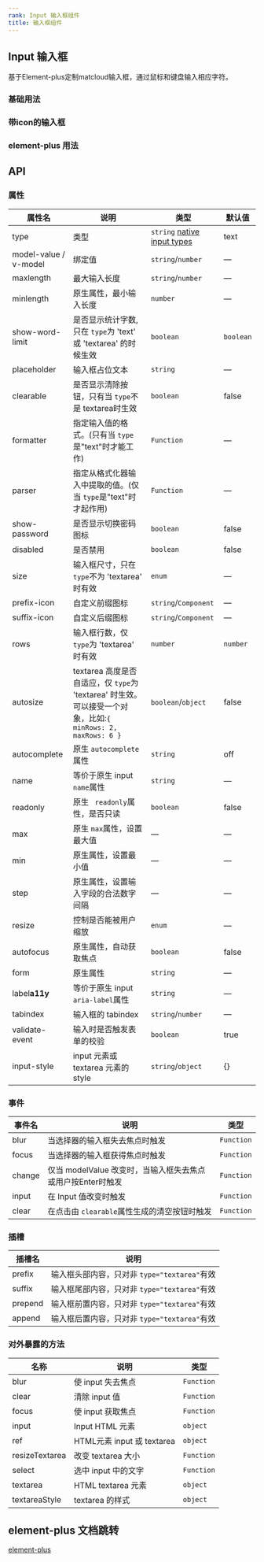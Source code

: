 ```yaml
---
rank: Input 输入框组件
title: 输入框组件
---
```

## Input 输入框

基于Element-plus定制matcloud输入框，通过鼠标和键盘输入相应字符。

### 基础用法

<preview path="./basic.vue" title="简单input" description="兼容el-input所有属性"></preview>

### 带icon的输入框

<preview path="./icon.vue" title="带有图标标记输入类型" description="要在输入框中添加图标，你可以简单地使用 prefix-icon 和 suffix-icon 属性。 另外， prefix 和 suffix 命名的插槽也能正常工作。"></preview>

### element-plus 用法

<preview path="./element-plus.vue" title="input" description="兼容el-input所有属性。上述示例分别为：disabled, clearable, formatter, type"></preview>

## API

### 属性

| 属性名                | 说明                                                                                                             | 类型                                                                                                                 | 默认值      |
| --------------------- | ---------------------------------------------------------------------------------------------------------------- | -------------------------------------------------------------------------------------------------------------------- | ----------- |
| type                  | 类型                                                                                                             | `string` [native input types](https://developer.mozilla.org/en-US/docs/Web/HTML/Element/input#Form_%3Cinput%3E_types) | text        |
| model-value / v-model | 绑定值                                                                                                           | `string`/`number`                                                                                                | —          |
| maxlength             | 最大输入长度                                                                                                     | `string`/`number`                                                                                                | —          |
| minlength             | 原生属性，最小输入长度                                                                                           | `number`                                                                                                           | —          |
| show-word-limit       | 是否显示统计字数, 只在 `type`为 'text' 或 'textarea' 的时候生效                                                | `boolean`                                                                                                          | `boolean` |
| placeholder           | 输入框占位文本                                                                                                   | `string`                                                                                                           | —          |
| clearable             | 是否显示清除按钮，只有当 `type`不是 textarea时生效                                                             | `boolean`                                                                                                          | false       |
| formatter             | 指定输入值的格式。(只有当 `type`是"text"时才能工作)                                                            | `Function`                                                                                                         | —          |
| parser                | 指定从格式化器输入中提取的值。(仅当 `type`是"text"时才起作用)                                                  | `Function`                                                                                                         | —          |
| show-password         | 是否显示切换密码图标                                                                                             | `boolean`                                                                                                          | false       |
| disabled              | 是否禁用                                                                                                         | `boolean`                                                                                                          | false       |
| size                  | 输入框尺寸，只在 `type`不为 'textarea' 时有效                                                                  | `enum`                                                                                                             | —          |
| prefix-icon           | 自定义前缀图标                                                                                                   | `string`/`Component`                                                                                             | —          |
| suffix-icon           | 自定义后缀图标                                                                                                   | `string`/`Component`                                                                                             | —          |
| rows                  | 输入框行数，仅 `type`为 'textarea' 时有效                                                                      | `number`                                                                                                           | `number`  |
| autosize              | textarea 高度是否自适应，仅 `type`为 'textarea' 时生效。 可以接受一个对象，比如:`{ minRows: 2, maxRows: 6 }` | `boolean`/`object`                                                                                               | false       |
| autocomplete          | 原生 `autocomplete`属性                                                                                        | `string`                                                                                                           | off         |
| name                  | 等价于原生 input `name`属性                                                                                    | `string`                                                                                                           | —          |
| readonly              | 原生 ` readonly`属性，是否只读                                                                                 | `boolean`                                                                                                          | false       |
| max                   | 原生 `max`属性，设置最大值                                                                                     | —                                                                                                                   | —          |
| min                   | 原生属性，设置最小值                                                                                             | —                                                                                                                   | —          |
| step                  | 原生属性，设置输入字段的合法数字间隔                                                                             | —                                                                                                                   | —          |
| resize                | 控制是否能被用户缩放                                                                                             | `enum`                                                                                                             | —          |
| autofocus             | 原生属性，自动获取焦点                                                                                           | `boolean`                                                                                                          | false       |
| form                  | 原生属性                                                                                                         | `string`                                                                                                           | —          |
| label**a11y**   | 等价于原生 input `aria-label`属性                                                                              | `string`                                                                                                           | —          |
| tabindex              | 输入框的 tabindex                                                                                                | `string`/`number`                                                                                                | —          |
| validate-event        | 输入时是否触发表单的校验                                                                                         | `boolean`                                                                                                          | true        |
| input-style           | input 元素或 textarea 元素的 style                                                                               | `string`/`object`                                                                                                | {}          |

### 事件

| 事件名 | 说明                                                        | 类型         |
| ------ | ----------------------------------------------------------- | ------------ |
| blur   | 当选择器的输入框失去焦点时触发                              | `Function` |
| focus  | 当选择器的输入框获得焦点时触发                              | `Function` |
| change | 仅当 modelValue 改变时，当输入框失去焦点或用户按Enter时触发 | `Function` |
| input  | 在 Input 值改变时触发                                       | `Function` |
| clear  | 在点击由 `clearable`属性生成的清空按钮时触发              | `Function` |

### 插槽

| 插槽名  | 说明                                           |
| ------- | ---------------------------------------------- |
| prefix  | 输入框头部内容，只对非 `type="textarea"`有效 |
| suffix  | 输入框尾部内容，只对非 `type="textarea"`有效 |
| prepend | 输入框前置内容，只对非 `type="textarea"`有效 |
| append  | 输入框后置内容，只对非 `type="textarea"`有效 |

### 对外暴露的方法

| 名称           | 说明                       | 类型         |
| -------------- | -------------------------- | ------------ |
| blur           | 使 input 失去焦点          | `Function` |
| clear          | 清除 input 值              | `Function` |
| focus          | 使 input 获取焦点          | `Function` |
| input          | Input HTML 元素            | `object`   |
| ref            | HTML元素 input 或 textarea | `object`   |
| resizeTextarea | 改变 textarea 大小         | `Function` |
| select         | 选中 input 中的文字        | `Function` |
| textarea       | HTML textarea 元素         | `object`   |
| textareaStyle  | textarea 的样式            | `object`   |

## element-plus 文档跳转

[element-plus](https://element-plus.org/zh-CN/component/input.html "element-plus")
